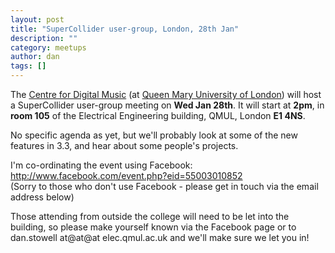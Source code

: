 ```yaml
---
layout: post
title: "SuperCollider user-group, London, 28th Jan"
description: ""
category: meetups
author: dan
tags: []
---
```


<p>The <a href="http://www.elec.qmul.ac.uk/digitalmusic/">Centre for Digital Music</a> (at <a href="http://www.qmul.ac.uk/">Queen Mary University of London</a>) will host a SuperCollider user-group meeting on <strong>Wed Jan 28th</strong>. It will start at <strong>2pm</strong>, in <strong>room 105</strong> of the Electrical Engineering building, QMUL, London <strong>E1 4NS</strong>.</p>

<p>No specific agenda as yet, but we'll probably look at some of the new features in 3.3, and hear about some people's projects.</p>

<p>I'm co-ordinating the event using Facebook:<br />
<a title="Facebook event page for SC user group, London, 28th Jan 2009" href="http://www.facebook.com/event.php?eid=55003010852"> http://www.facebook.com/event.php?eid=55003010852</a><br />
(Sorry to those who don't use Facebook - please get in touch via the email address below)</p>

Those attending from outside the college will need to be let into the building, so please make yourself known via the Facebook page or to dan.stowell at@at@at elec.qmul.ac.uk and we'll make sure we let you in!
